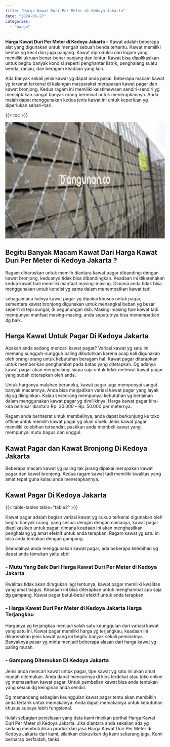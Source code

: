 ```yaml
---
title: "Harga Kawat Duri Per Meter di Kedoya Jakarta"
date: "2024-06-27"
categories: 
  - "harga"
---
```


**Harga Kawat Duri Per Meter di Kedoya Jakarta** – Kawat adalah beberapa alat yang digunakan untuk mengait sebuah benda tertentu. Kawat memiliki bentuk yg kecil dan juga panjang. Kawat diproduksi dari logam yang memiliki ukruan benar-benar panjang dan lentur. Kawat bisa diaplikasikan untuk begitu banyak kondisi seperti penghantar listrik, penghalang suatu benda, ranjau, dan beragam keadaan yang lain.

Ada banyak sekali jenis kawat yg dapat anda pakai. Beberapa macam kawat yg teramat terkenal di kalangan masyarakat merupakan kawat pagar dan kawat bronjong. Kedua ragam ini memiliki keistimewaan sendiri-sendiri yg menciptakan sangat banyak orang berminat untuk menerapkannya. Anda malah dapat menggunakan kedua jenis kawat ini untuk keperluan yg diperlukan sehari-hari.

{{< toc >}}

![Harga Kawat Duri Per Meter di Kedoya Jakarta](/images/jual-kawat-murah34.png)

## Begitu Banyak Macam Kawat Dari Harga Kawat Duri Per Meter di Kedoya Jakarta ?

Ragam diharuskan untuk memlih diantara kawat pagar dibandingi dengan kawat bronjong, keduanya tidak bisa dibandingkan. Keadaan ini dikarenakan kedua kawat tadi memiliki manfaat masing-masing. Dimana anda tidak bisa menggunakan untuk kondisi yg sama dalam menempatkan kawat tadi.

sebagaimana halnya kawat pagar yg dipakai khusus untuk pagar, sementara kawat bronjong digunakan untuk menangkal beban yg besar seperti di tepi sungai, di pegunungan dsb. Masing-masing tipe kawat tadi mempunyai manfaat masing-masing, anda sepatutnya bisa menempatkan dg baik.

## Harga Kawat Untuk Pagar Di Kedoya Jakarta

Apakah anda sedang mencari kawat pagar? Variasi kawat yg satu ini memang sungguh-sungguh paling dibutuhkan karena acap kali digunakan oleh orang-orang untuk kebutuhan beragam hal. Kawat pagar diterapkan untuk memberikan penghambat pada batas yang ditetapkan. Dg adanya kawat pagar akan menghalangi siapa saja untuk tidak melewat kawat pagar yang sudah diterapkan oleh anda.

Untuk harganya malahan beraneka, kawat pagar juga mempunyai sangat banyak macamnya. Anda bisa menjadikan variasi kawat pagar yang layak dg yg diinginkan. Kalau seseorang mempunyai kebutuhan yg berlainan dalam menggunakan kawat pagar yg dimilikinya. Harga kawat pagar kira-kira berkisar diantara Rp. 30.000 – Rp. 50.000 per meternya.

Ragam anda berhasrat untuk membelinya, anda dapat berkunjung ke toko offline untuk memilih kawat pagar yg akan dibeli. Jenis kawat pagar memiliki kelebihan tersendiri, pastikan anda membeli kawat yang mempunyai mutu bagus dan unggul.

## Kawat Pagar dan Kawat Bronjong Di Kedoya Jakarta

Beberapa macam kawat yg paling tak jarang dipakai merupakan kawat pagar dan kawat bronjong. Kedua ragam kawat tadi memiliki kwalitas yang amat tepat guna kalau anda menerapkannya.

## Kawat Pagar Di Kedoya Jakarta

{{< table-tables table="table2" >}}

Kawat pagar adalah bagian variasi kawat yg cukup terkenal digunakan oleh begitu banyak orang. yang sesuai dengan dengan namanya, kawat pagar diaplikasikan untuk pagar, dimana keadaan ini akan menghasilkan penghalang yg amat efektif untuk anda terapkan. Ragam kawat yg satu ini bisa anda temukan dengan gampang.

Seandainya anda menggunakan kawat pagar, ada beberapa kelebihan yg dapat anda temukan yaitu sbb!

### \- Mutu Yang Baik Dari Harga Kawat Duri Per Meter di Kedoya Jakarta

Kwalitas tidak akan diragukan lagi tentunya, kawat pagar memiliki kwalitas yang amat bagus. Keadaan ini bisa diterapkan untuk menghambat apa saja dg gampang. Kawat pagar betul-betul efektif untuk anda terapkan.

### \- Harga Kawat Duri Per Meter di Kedoya Jakarta Harga Terjangkau

Harganya yg terjangkau menjadi salah satu keunggulan dari variasi kawat yang satu ini. Kawat pagar memiliki harga yg terjangkau, keadaan ini dikarenakan jenis kawat yang ini begitu banyak sekali peminatnya. Banyaknya pasar yg minta menjadi beberapa alasan dari harga kawat yg paling murah.

### \- Gampang Ditemukan Di Kedoya Jakarta

Jenis anda mencari kawat untuk pagar, tipe kawat yg satu ini akan amat mudah ditemukan. Anda dapat mencarinya di kios terdekat atau toko online yg memasarkan kawat pagar. Untuk pembelian kawat bisa anda tentukan yang sesuai dg keinginan anda sendiri.

Dg memandang sebagian keunggulan kawat pagar tentu akan membikin anda tertarik untuk memakainya. Anda dapat memakainya untuk kebutuhan khusus supaya lebih fungsional.

Itulah sebagian penjelasan yang data kami rincikan perihal Harga Kawat Duri Per Meter di Kedoya Jakarta. Jika diantara anda sekalian ada yg sedang membutuhkan produk dan jasa Harga Kawat Duri Per Meter di Kedoya Jakarta dari kami, silahkan diskusikan dg kami sekarang juga. Kami berharap berfaidah, tanks.
